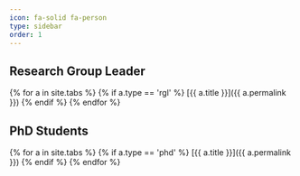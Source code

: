 ```yaml
---
icon: fa-solid fa-person
type: sidebar
order: 1
---
```


## Research Group Leader
{% for a in site.tabs %}
    {% if a.type  == 'rgl' %}
[{{ a.title }}]({{ a.permalink }})
    {% endif %}
{% endfor %}

## PhD Students


{% for a in site.tabs %}
    {% if a.type  == 'phd' %}
[{{ a.title }}]({{ a.permalink }})
    {% endif %}
{% endfor %}

